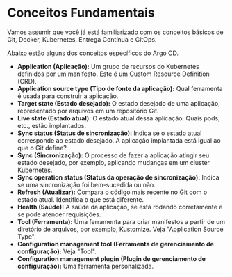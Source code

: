 # Conceitos Fundamentais

Vamos assumir que você já está familiarizado com os conceitos básicos de Git, Docker, Kubernetes, Entrega Contínua e GitOps. 

Abaixo estão alguns dos conceitos específicos do Argo CD.

- **Application (Aplicação):** Um grupo de recursos do Kubernetes definidos por um manifesto. Este é um Custom Resource Definition (CRD).
- **Application source type (Tipo de fonte da aplicação):** Qual ferramenta é usada para construir a aplicação.
- **Target state (Estado desejado):** O estado desejado de uma aplicação, representado por arquivos em um repositório Git.
- **Live state (Estado atual):** O estado atual dessa aplicação. Quais pods, etc., estão implantados.
- **Sync status (Status de sincronização):** Indica se o estado atual corresponde ao estado desejado. A aplicação implantada está igual ao que o Git define?
- **Sync (Sincronização):** O processo de fazer a aplicação atingir seu estado desejado, por exemplo, aplicando mudanças em um cluster Kubernetes.
- **Sync operation status (Status da operação de sincronização):** Indica se uma sincronização foi bem-sucedida ou não.
- **Refresh (Atualizar):** Compara o código mais recente no Git com o estado atual. Identifica o que está diferente.
- **Health (Saúde):** A saúde da aplicação, se está rodando corretamente e se pode atender requisições.
- **Tool (Ferramenta):** Uma ferramenta para criar manifestos a partir de um diretório de arquivos, por exemplo, Kustomize. Veja "Application Source Type".
- **Configuration management tool (Ferramenta de gerenciamento de configuração):** Veja "Tool".
- **Configuration management plugin (Plugin de gerenciamento de configuração):** Uma ferramenta personalizada.